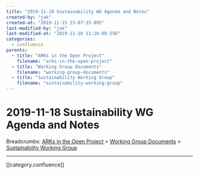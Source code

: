 ```yaml
---
title: "2019-11-18 Sustainability WG Agenda and Notes"
created-by: "jak"
created-at: "2019-11-15 15:07:33.095"
last-modified-by: "jak"
last-modified-at: "2019-11-20 11:26:00.556"
categories:
  - confluence
parents:
  - title: "ARKs in the Open Project"
    filename: "arks-in-the-open-project"
  - title: "Working Group Documents"
    filename: "working-group-documents"
  - title: "Sustainability Working Group"
    filename: "sustainability-working-group"
---
```


# 2019-11-18 Sustainability WG Agenda and Notes

Breadcrumbs: [ARKs in the Open Project](arks-in-the-open-project.md) > [Working Group Documents](working-group-documents.md) > [Sustainability Working Group](sustainability-working-group.md)


---

[[category.confluence]]
